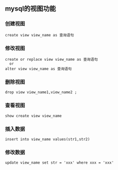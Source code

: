 ## mysql的视图功能

### 创建视图

```mysql
create view view_name as 查询语句 
```

### 修改视图

```mysql
create or replace view view_name as 查询语句
  or
alter view view_name as 查询语句
```

### 删除视图

```mysql
drop view view_name1,view_name2 ;
```

### 查看视图

```mysql
show create view view_name
```

### 插入数据

```mysql
insert into view_name values(str1,str2)
```

### 修改数据

```mysql
update view_name set str = 'xxx' where xxx = 'xxx'
```

